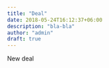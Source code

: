 ```yaml
---
title: "Deal"
date: 2018-05-24T16:12:37+06:00
description: "bla-bla"
author: "admin"
draft: true
---
```


New deal
